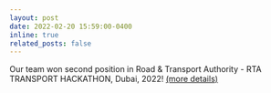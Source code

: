 ```yaml
---
layout: post
date: 2022-02-20 15:59:00-0400
inline: true
related_posts: false
---
```


Our team won second position in Road & Transport Authority - RTA TRANSPORT HACKATHON, Dubai, 2022! <a href="https://mbzuai.ac.ae/news-events/Students-solve-real-world-challenges">(more details)